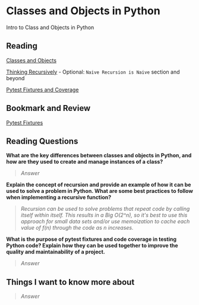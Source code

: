 # Classes and Objects in Python

Intro to Class and Objects in Python

## Reading

[Classes and Objects](https://www.learnpython.org/en/Classes_and_Objects)

[Thinking Recursively](https://realpython.com/python-thinking-recursively/)
    - Optional: `Naive Recursion is Naive` section and beyond

[Pytest Fixtures and Coverage](https://www.linuxjournal.com/content/python-testing-pytest-fixtures-and-coverage)

## Bookmark and Review

[Pytest Fixtures](https://docs.pytest.org/en/latest/explanation/fixtures.html)

## Reading Questions

**What are the key differences between classes and objects in Python, and how are they used to create and manage instances of a class?**

>*Answer*

**Explain the concept of recursion and provide an example of how it can be used to solve a problem in Python. What are some best practices to follow when implementing a recursive function?**

>*Recursion can be used to solve problems that repeat code by calling itself within itself. This results in a Big O(2^n), so it's best to use this approach for small data sets and/or use memoization to cache each value of f(n) through the code as n increases.*

**What is the purpose of pytest fixtures and code coverage in testing Python code? Explain how they can be used together to improve the quality and maintainability of a project.**

>*Answer*

## Things I want to know more about

>*Answer*
